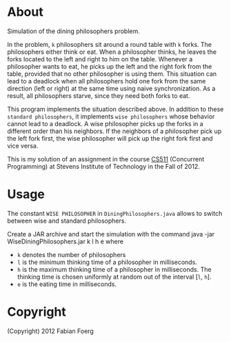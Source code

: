 # About

Simulation of the dining philosophers problem.

In the problem, `k` philosophers sit around a round table with `k` forks.
The philosophers either think or eat.
When a philosopher thinks, he leaves the forks located to the left and right to
him on the table.
Whenever a philosopher wants to eat, he picks up the left and the right
fork from the table, provided that no other philosopher is using them.
This situation can lead to a deadlock when all philosophers hold one fork from
the same direction (left or right) at the same time using naive synchronization.
As a result, all philosophers starve, since they need both forks to eat.

This program implements the situation described above.
In addition to these `standard philosophers`, it implements `wise philosophers`
whose behavior cannot lead to a deadlock.
A wise philosopher picks up the forks in a different order than his neighbors.
If the neighbors of a philosopher pick up the left fork first, the wise philosopher
will pick up the right fork first and vice versa.

This is my solution of an assignment in the course
[CS511](https://web.stevens.edu/compsci/graduate/masters/courses/viewer.php?course=CS511&type=syl) (Concurrent Programming) at Stevens Institute of
Technology in the Fall of 2012.

# Usage

The constant `WISE PHILOSOPHER` in `DiningPhilosophers.java` allows to switch
between wise and standard philosophers.

Create a JAR archive and start the simulation with the command
    java -jar WiseDiningPhilosophers.jar k l h e
where
* `k` denotes the number of philosophers
* `l` is the minimum thinking time of a philosopher in milliseconds.
* `h` is the maximum thinking time of a philosopher in milliseconds.
  The thinking time is chosen uniformly at random out of the
  interval [`l`, `h`].
* `e` is the eating time in milliseconds.

# Copyright

(Copyright) 2012 Fabian Foerg


